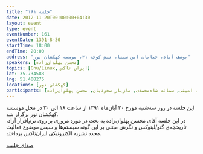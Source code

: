 ```yaml
---
title: "جلسه ۱۶۱"
date: 2012-11-20T00:00:00+04:30
layout: event
type: event
eventNumber: 161
eventDate: 1391-8-30
startTime: 18:00
endTime: 20:00
address: "یوسف آباد، خیابان ابن سینا، نبش کوچه ۳۱، موسسه کهکشان نور"
speakers: [محسن پهلوان‌زاده]
topics: [Gnu/Linux, ایران تاکس]
lat: 35.734588
lng: 51.408275
locations: [کهکشان نور]
participants: [بهنام توکلی کرمانی, دانیال مهاجرانی, شیوا شاهرخی, مهدی کاظمی, سید احمد حسینی, حمید روحی, مهدی بیاضی, محمد افاضاتی, شاهین وارسته, یاشار ایمانلو, محسن محمد امینی, سمانه شاه‌محمدی, مازیار سجودیان, محسن پهلوان‌زاده]
---
```

این جلسه در روز سه‌شنبه مورخ ۳۰ آبان‌ماه ۱۳۹۱ از ساعت ۱۸ الی ۲۰ در محل موسسه کهکشان نور برگزار شد.  
در این جلسه آقای محسن پهلوان‌زاده به بحث در مورد مروری بر روی نرم‌افزار آزاد، تاریخچه‌ی گنو/لینوکس و نگرش مبتنی بر این گونه سیستم‌ها و سپس موضوع فعالیت مجدد نشریه الکترونیکی ایران‌تاکس پرداختد.

[صدای جلسه](https://archive.org/details/tehlug_161_free_software)